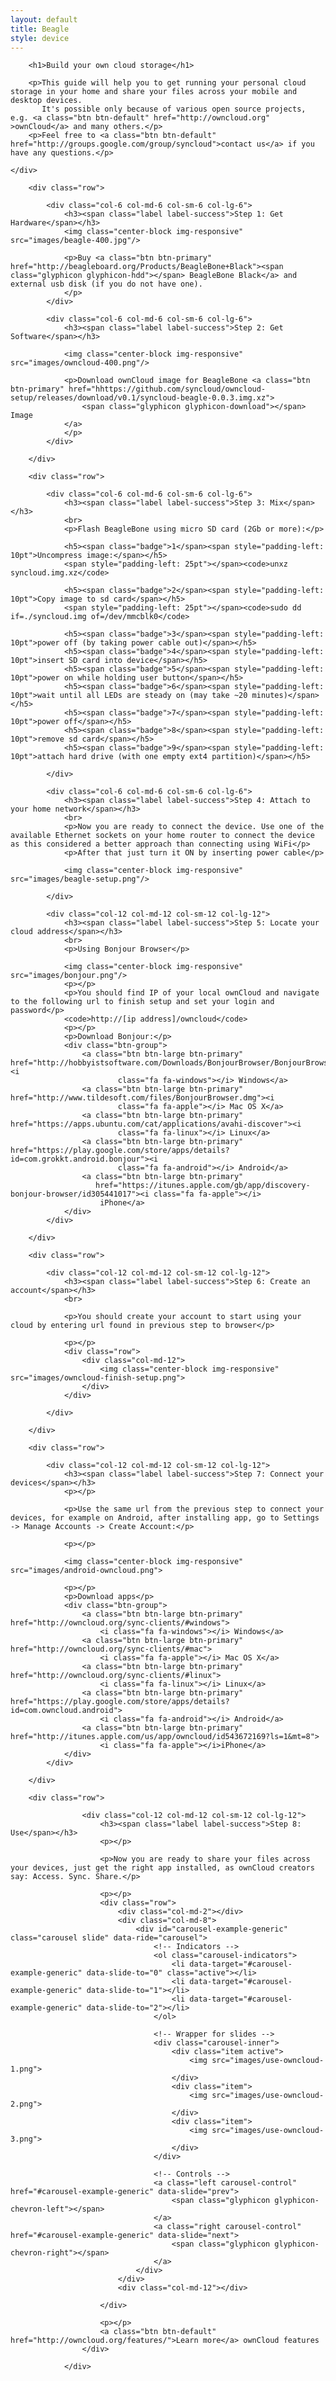 ```yaml
---
layout: default
title: Beagle
style: device
---
```


<div class="jumbotron">
    <div class="container">

        <h1>Build your own cloud storage</h1>

        <p>This guide will help you to get running your personal cloud storage in your home and share your files across your mobile and desktop devices.
           It's possible only because of various open source projects, e.g. <a class="btn btn-default" href="http://owncloud.org" >ownCloud</a> and many others.</p>
        <p>Feel free to <a class="btn btn-default" href="http://groups.google.com/group/syncloud">contact us</a> if you have any questions.</p>

    </div>
</div>

<div class="container">

        <div class="row">

            <div class="col-6 col-md-6 col-sm-6 col-lg-6">
                <h3><span class="label label-success">Step 1: Get Hardware</span></h3>
                <img class="center-block img-responsive" src="images/beagle-400.jpg"/>

                <p>Buy <a class="btn btn-primary" href="http://beagleboard.org/Products/BeagleBone+Black"><span class="glyphicon glyphicon-hdd"></span> BeagleBone Black</a> and external usb disk (if you do not have one).
                </p>
            </div>

            <div class="col-6 col-md-6 col-sm-6 col-lg-6">
                <h3><span class="label label-success">Step 2: Get Software</span></h3>

                <img class="center-block img-responsive" src="images/owncloud-400.png"/>

                <p>Download ownCloud image for BeagleBone <a class="btn btn-primary" href="hhttps://github.com/syncloud/owncloud-setup/releases/download/v0.1/syncloud-beagle-0.0.3.img.xz">
                    <span class="glyphicon glyphicon-download"></span> Image
                </a>
                </p>
            </div>

        </div>

        <div class="row">

            <div class="col-6 col-md-6 col-sm-6 col-lg-6">
                <h3><span class="label label-success">Step 3: Mix</span></h3>
                <br>
                <p>Flash BeagleBone using micro SD card (2Gb or more):</p>

                <h5><span class="badge">1</span><span style="padding-left: 10pt">Uncompress image:</span></h5>
                <span style="padding-left: 25pt"></span><code>unxz syncloud.img.xz</code>

                <h5><span class="badge">2</span><span style="padding-left: 10pt">Copy image to sd card</span></h5>
                <span style="padding-left: 25pt"></span><code>sudo dd if=./syncloud.img of=/dev/mmcblk0</code>

                <h5><span class="badge">3</span><span style="padding-left: 10pt">power off (by taking power cable out)</span></h5>
                <h5><span class="badge">4</span><span style="padding-left: 10pt">insert SD card into device</span></h5>
                <h5><span class="badge">5</span><span style="padding-left: 10pt">power on while holding user button</span></h5>
                <h5><span class="badge">6</span><span style="padding-left: 10pt">wait until all LEDs are steady on (may take ~20 minutes)</span></h5>
                <h5><span class="badge">7</span><span style="padding-left: 10pt">power off</span></h5>
                <h5><span class="badge">8</span><span style="padding-left: 10pt">remove sd card</span></h5>
                <h5><span class="badge">9</span><span style="padding-left: 10pt">attach hard drive (with one empty ext4 partition)</span></h5>

            </div>

            <div class="col-6 col-md-6 col-sm-6 col-lg-6">
                <h3><span class="label label-success">Step 4: Attach to your home network</span></h3>
                <br>
                <p>Now you are ready to connect the device. Use one of the available Ethernet sockets on your home router to connect the device as this considered a better approach than connecting using WiFi</p>
                <p>After that just turn it ON by inserting power cable</p>

                <img class="center-block img-responsive" src="images/beagle-setup.png"/>

            </div>

            <div class="col-12 col-md-12 col-sm-12 col-lg-12">
                <h3><span class="label label-success">Step 5: Locate your cloud address</span></h3>
                <br>
                <p>Using Bonjour Browser</p>

                <img class="center-block img-responsive" src="images/bonjour.png"/>
                <p></p>
                <p>You should find IP of your local ownCloud and navigate to the following url to finish setup and set your login and password</p>
                <code>http://[ip address]/owncloud</code>
                <p></p>
                <p>Download Bonjour:</p>
                <div class="btn-group">
                    <a class="btn btn-large btn-primary" href="http://hobbyistsoftware.com/Downloads/BonjourBrowser/BonjourBrowserSetup.exe"><i
                            class="fa fa-windows"></i> Windows</a>
                    <a class="btn btn-large btn-primary" href="http://www.tildesoft.com/files/BonjourBrowser.dmg"><i
                            class="fa fa-apple"></i> Mac OS X</a>
                    <a class="btn btn-large btn-primary" href="https://apps.ubuntu.com/cat/applications/avahi-discover"><i
                            class="fa fa-linux"></i> Linux</a>
                    <a class="btn btn-large btn-primary" href="https://play.google.com/store/apps/details?id=com.grokkt.android.bonjour"><i
                            class="fa fa-android"></i> Android</a>
                    <a class="btn btn-large btn-primary"
                       href="https://itunes.apple.com/gb/app/discovery-bonjour-browser/id305441017"><i class="fa fa-apple"></i>
                        iPhone</a>
                </div>
            </div>

        </div>

        <div class="row">

            <div class="col-12 col-md-12 col-sm-12 col-lg-12">
                <h3><span class="label label-success">Step 6: Create an account</span></h3>
                <br>

                <p>You should create your account to start using your cloud by entering url found in previous step to browser</p>

                <p></p>
                <div class="row">
                    <div class="col-md-12">
                        <img class="center-block img-responsive" src="images/owncloud-finish-setup.png">
                    </div>
                </div>

            </div>

        </div>

        <div class="row">

            <div class="col-12 col-md-12 col-sm-12 col-lg-12">
                <h3><span class="label label-success">Step 7: Connect your devices</span></h3>
                <p></p>

                <p>Use the same url from the previous step to connect your devices, for example on Android, after installing app, go to Settings -> Manage Accounts -> Create Account:</p>

                <p></p>

                <img class="center-block img-responsive" src="images/android-owncloud.png">

                <p></p>
                <p>Download apps</p>
                <div class="btn-group">
                    <a class="btn btn-large btn-primary" href="http://owncloud.org/sync-clients/#windows">
                        <i class="fa fa-windows"></i> Windows</a>
                    <a class="btn btn-large btn-primary" href="http://owncloud.org/sync-clients/#mac">
                        <i class="fa fa-apple"></i> Mac OS X</a>
                    <a class="btn btn-large btn-primary" href="http://owncloud.org/sync-clients/#linux">
                        <i class="fa fa-linux"></i> Linux</a>
                    <a class="btn btn-large btn-primary" href="https://play.google.com/store/apps/details?id=com.owncloud.android">
                        <i class="fa fa-android"></i> Android</a>
                    <a class="btn btn-large btn-primary" href="http://itunes.apple.com/us/app/owncloud/id543672169?ls=1&mt=8">
                        <i class="fa fa-apple"></i>iPhone</a>
                </div>
            </div>

        </div>

        <div class="row">

                    <div class="col-12 col-md-12 col-sm-12 col-lg-12">
                        <h3><span class="label label-success">Step 8: Use</span></h3>
                        <p></p>

                        <p>Now you are ready to share your files across your devices, just get the right app installed, as ownCloud creators say: Access. Sync. Share.</p>

                        <p></p>
                        <div class="row">
                            <div class="col-md-2"></div>
                            <div class="col-md-8">
                                <div id="carousel-example-generic" class="carousel slide" data-ride="carousel">
                                    <!-- Indicators -->
                                    <ol class="carousel-indicators">
                                        <li data-target="#carousel-example-generic" data-slide-to="0" class="active"></li>
                                        <li data-target="#carousel-example-generic" data-slide-to="1"></li>
                                        <li data-target="#carousel-example-generic" data-slide-to="2"></li>
                                    </ol>

                                    <!-- Wrapper for slides -->
                                    <div class="carousel-inner">
                                        <div class="item active">
                                            <img src="images/use-owncloud-1.png">
                                        </div>
                                        <div class="item">
                                            <img src="images/use-owncloud-2.png">
                                        </div>
                                        <div class="item">
                                            <img src="images/use-owncloud-3.png">
                                        </div>
                                    </div>

                                    <!-- Controls -->
                                    <a class="left carousel-control" href="#carousel-example-generic" data-slide="prev">
                                        <span class="glyphicon glyphicon-chevron-left"></span>
                                    </a>
                                    <a class="right carousel-control" href="#carousel-example-generic" data-slide="next">
                                        <span class="glyphicon glyphicon-chevron-right"></span>
                                    </a>
                                </div>
                            </div>
                            <div class="col-md-12"></div>

                        </div>

                        <p></p>
                        <a class="btn btn-default" href="http://owncloud.org/features/">Learn more</a> ownCloud features
                    </div>

                </div>

<!--/container-->
</div>

